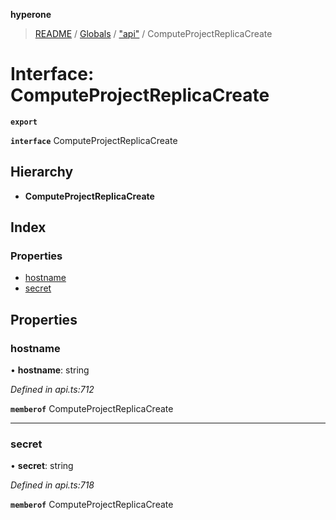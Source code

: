 **hyperone**

> [README](../README.md) / [Globals](../globals.md) / ["api"](../modules/_api_.md) / ComputeProjectReplicaCreate

# Interface: ComputeProjectReplicaCreate

**`export`** 

**`interface`** ComputeProjectReplicaCreate

## Hierarchy

* **ComputeProjectReplicaCreate**

## Index

### Properties

* [hostname](_api_.computeprojectreplicacreate.md#hostname)
* [secret](_api_.computeprojectreplicacreate.md#secret)

## Properties

### hostname

•  **hostname**: string

*Defined in api.ts:712*

**`memberof`** ComputeProjectReplicaCreate

___

### secret

•  **secret**: string

*Defined in api.ts:718*

**`memberof`** ComputeProjectReplicaCreate
